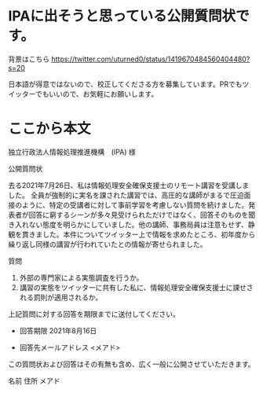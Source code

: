 # IPAに出そうと思っている公開質問状です。

背景はこちら https://twitter.com/uturned0/status/1419670484560404480?s=20

日本語が得意ではないので、校正してくださる方を募集しています。PRでもツイッターでもいいので、お気軽にお願いします。



# ここから本文


独立行政法人情報処理推進機構　(IPA) 様

公開質問状

去る2021年7月26日、私は情報処理安全確保支援士のリモート講習を受講しました。
全員が強制的に実名を課された講習では、高圧的な講師がまるで圧迫面接のように、特定の受講者に対して事前学習を考慮しない質問を続けました。発表者が回答に窮するシーンが多々見受けられただけではなく、回答そのものを聞き入れない態度を明らかにしていました。他の講師、事務局員は注意もせず、静観を貫きました。本件についてツイッター上で情報を求めたところ、初年度から繰り返し同様の講習が行われていたとの情報が寄せられました。

質問

1. 外部の専門家による実態調査を行うか。
2. 講習の実態をツイッターに共有した私に、情報処理安全確保支援士に課せされる罰則が適用されるか。

上記質問に対する回答を期限までに送付してください。

- 回答期限
2021年8月16日

- 回答先メールアドレス
<メアド>

この質問状および回答はその有無も含め、広く一般に公開させていただきます。


名前
住所
メアド
